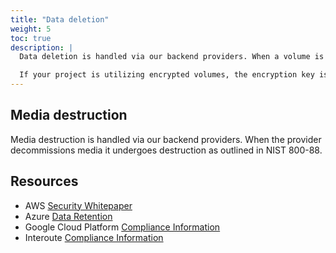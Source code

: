 ```yaml
---
title: "Data deletion"
weight: 5
toc: true
description: |
  Data deletion is handled via our backend providers. When a volume is released back to the provider, the provider will perform a wipe on the data utilizing either <a href="https://csrc.nist.gov/publications/detail/sp/800-88/rev-1/final">NIST 800-88</a> or <a href="(http://www.dss.mil/documents/odaa/nispom2006-5220.pdf)">DoD 5220.22-M</a> depending upon the offering. This wipe is done immediately before reuse.<br><br>

  If your project is utilizing encrypted volumes, the encryption key is destroyed when we release the volume back to the provider adding another layer of protection.
---
```


## Media destruction

Media destruction is handled via our backend providers. When the provider decommissions media it undergoes destruction as outlined in NIST 800-88.

## Resources

* AWS [Security Whitepaper](https://d1.awsstatic.com/whitepapers/Security/AWS_Security_Whitepaper.pdf)
* Azure [Data Retention](https://www.microsoft.com/en-us/trustcenter/privacy/you-own-your-data)
* Google Cloud Platform [Compliance Information](https://cloud.google.com/security/compliance/)
* Interoute [Compliance Information](https://www.gtt.net/gb-en/company/security-and-compliance/)
